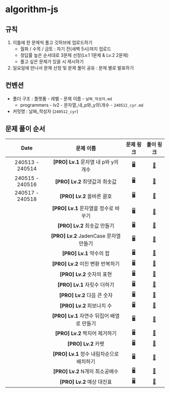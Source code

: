 # algorithm-js

## 규칙

1. 이틀에 한 문제씩 풀고 깃허브에 업로드하기
    - 월화 / 수목 / 금토 : 자기 전(새벽 5시)까지 업로드
    - 정답률 높은 순서대로 3문제 선정(Lv.1 1문제 & Lv.2 2문제)
    - 풀고 싶은 문제가 있을 시 제시하기
2. 일요일에 만나서 문제 선정 및 문제 풀이 공유 : 문제 별로 발표하기
   <br>

## 컨벤션

-   폴더 구조 : 플랫폼 - 레벨 - 문제 이름 - `날짜_작성자.md`
    -   programmers - lv2 - 문자열\_내\_p와\_y의\개수 - `240512_cyr.md`
-   커밋명 : 날짜\_작성자 (`240512_cyr`)
    <br>

## 문제 풀이 순서

|      Date       |                 문제 이름                  |                               문제 링크                               |                     풀이 링크                     |
| :-------------: | :----------------------------------------: | :-------------------------------------------------------------------: | :-----------------------------------------------: |
| 240513 - 240514 |   **[PRO] Lv.1** 문자열 내 p와 y의 개수    | [🖥️](https://school.programmers.co.kr/learn/courses/30/lessons/12916) |   [📝](programmers/lv1/문자열_내_p와_y의_개수)    |
| 240515 - 240516 |       **[PRO] Lv.2** 최댓값과 최솟값       | [🖥️](https://school.programmers.co.kr/learn/courses/30/lessons/12939) |       [📝](programmers/lv2/최댓값과_최솟값)       |
| 240517 - 240518 |         **[PRO] Lv.2** 올바른 괄호         | [🖥️](https://school.programmers.co.kr/learn/courses/30/lessons/12909) |         [📝](programmers/lv2/올바른_괄호)         |
|                 |   **[PRO] Lv.1** 문자열을 정수로 바꾸기    | [🖥️](https://school.programmers.co.kr/learn/courses/30/lessons/12925) |   [📝](programmers/lv1/문자열을_정수로_바꾸기)    |
|                 |        **[PRO] Lv.2** 최솟값 만들기        | [🖥️](https://school.programmers.co.kr/learn/courses/30/lessons/12941) |        [📝](programmers/lv2/최솟값_만들기)        |
|                 |   **[PRO] Lv.2** JadenCase 문자열 만들기   | [🖥️](https://school.programmers.co.kr/learn/courses/30/lessons/12951) |   [📝](programmers/lv2/JadenCase_문자열_만들기)   |
|                 |          **[PRO] Lv.1** 약수의 합          | [🖥️](https://school.programmers.co.kr/learn/courses/30/lessons/12928) |          [📝](programmers/lv1/약수의_합)          |
|                 |     **[PRO] Lv.2** 이진 변환 반복하기      | [🖥️](https://school.programmers.co.kr/learn/courses/30/lessons/70129) |     [📝](programmers/lv2/이진_변환_반복하기)      |
|                 |         **[PRO] Lv.2** 숫자의 표현         | [🖥️](https://school.programmers.co.kr/learn/courses/30/lessons/12924) |         [📝](programmers/lv2/숫자의_표현)         |
|                 |        **[PRO] Lv.1** 자릿수 더하기        | [🖥️](https://school.programmers.co.kr/learn/courses/30/lessons/12931) |        [📝](programmers/lv1/자릿수_더하기)        |
|                 |        **[PRO] Lv.2** 다음 큰 숫자         | [🖥️](https://school.programmers.co.kr/learn/courses/30/lessons/12911) |        [📝](programmers/lv2/다음_큰_숫자)         |
|                 |         **[PRO] Lv.2** 피보나치 수         | [🖥️](https://school.programmers.co.kr/learn/courses/30/lessons/12945) |         [📝](programmers/lv2/피보나치_수)         |
|                 | **[PRO] Lv.1** 자연수 뒤집어 배열로 만들기 | [🖥️](https://school.programmers.co.kr/learn/courses/30/lessons/12932) | [📝](programmers/lv1/자연수_뒤집어_배열로_만들기) |
|                 |       **[PRO] Lv.2** 짝지어 제거하기       | [🖥️](https://school.programmers.co.kr/learn/courses/30/lessons/12973) |       [📝](programmers/lv2/짝지어_제거하기)       |
|                 |            **[PRO] Lv.2** 카펫             | [🖥️](https://school.programmers.co.kr/learn/courses/30/lessons/42842) |            [📝](programmers/lv2/카펫)             |
|                 | **[PRO] Lv.1** 정수 내림차순으로 배치하기  | [🖥️](https://school.programmers.co.kr/learn/courses/30/lessons/12933) | [📝](programmers/lv1/정수_내림차순으로_배치하기)  |
|                 |      **[PRO] Lv.2** N개의 최소공배수       | [🖥️](https://school.programmers.co.kr/learn/courses/30/lessons/12953) |      [📝](programmers/lv2/N개의_최소공배수)       |
|                 |         **[PRO] Lv.2** 예상 대진표         | [🖥️](https://school.programmers.co.kr/learn/courses/30/lessons/12985) |         [📝](programmers/lv2/예상_대진표)         |
